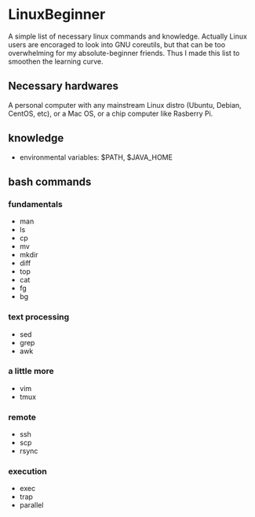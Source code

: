 # LinuxBeginner
A simple list of necessary linux commands and knowledge. Actually Linux users are encoraged to look into GNU coreutils, but that can be too overwhelming for my absolute-beginner friends. Thus I made this list to smoothen the learning curve.


## Necessary hardwares

A personal computer with any mainstream Linux distro (Ubuntu, Debian, CentOS, etc), or a Mac OS, or a chip computer like Rasberry Pi. 

## knowledge
+ environmental variables: $PATH, $JAVA_HOME

## bash commands

### fundamentals 
+ man
+ ls
+ cp
+ mv
+ mkdir
+ diff
+ top
+ cat
+ fg
+ bg

### text processing
+ sed
+ grep
+ awk

### a little more
+ vim
+ tmux

### remote
+ ssh
+ scp
+ rsync

### execution
+ exec
+ trap
+ parallel
